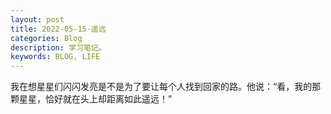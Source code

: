 ```yaml
---
layout: post
title: 2022-05-15-遥远
categories: Blog
description: 学习笔记。
keywords: BLOG, LIFE
---
```

我在想星星们闪闪发亮是不是为了要让每个人找到回家的路。他说：“看，我的那颗星星，恰好就在头上却距离如此遥远！”
